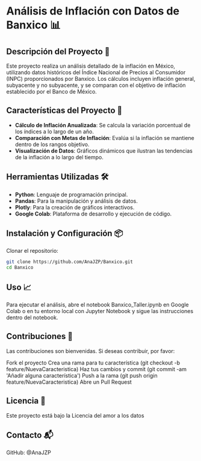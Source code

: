 # Análisis de Inflación con Datos de Banxico 📊

## Descripción del Proyecto 📝
Este proyecto realiza un análisis detallado de la inflación en México, utilizando datos históricos del Índice Nacional de Precios al Consumidor (INPC) proporcionados por Banxico. Los cálculos incluyen inflación general, subyacente y no subyacente, y se comparan con el objetivo de inflación establecido por el Banco de México.

## Características del Proyecto 🌟
- **Cálculo de Inflación Anualizada**: Se calcula la variación porcentual de los índices a lo largo de un año.
- **Comparación con Metas de Inflación**: Evalúa si la inflación se mantiene dentro de los rangos objetivo.
- **Visualización de Datos**: Gráficos dinámicos que ilustran las tendencias de la inflación a lo largo del tiempo.

## Herramientas Utilizadas 🛠️
- **Python**: Lenguaje de programación principal.
- **Pandas**: Para la manipulación y análisis de datos.
- **Plotly**: Para la creación de gráficos interactivos.
- **Google Colab**: Plataforma de desarrollo y ejecución de código.

## Instalación y Configuración 📦
Clonar el repositorio:
```bash
git clone https://github.com/AnaJZP/Banxico.git
cd Banxico
```

## Uso 📈
Para ejecutar el análisis, abre el notebook Banxico_Taller.ipynb en Google Colab o en tu entorno local con Jupyter Notebook y sigue las instrucciones dentro del notebook.

## Contribuciones 🤝
Las contribuciones son bienvenidas. Si deseas contribuir, por favor:

Fork el proyecto
Crea una rama para tu característica (git checkout -b feature/NuevaCaracteristica)
Haz tus cambios y commit (git commit -am 'Añadir alguna característica')
Push a la rama (git push origin feature/NuevaCaracteristica)
Abre un Pull Request

## Licencia 📄
Este proyecto está bajo la Licencia del amor a los datos

## Contacto 📬
GitHub: @AnaJZP
